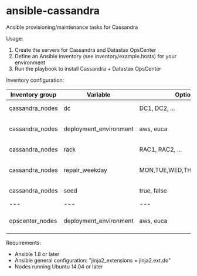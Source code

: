 # ansible-cassandra
Ansible provisioning/maintenance tasks for Cassandra

Usage:

1. Create the servers for Cassandra and Datastax OpsCenter
2. Define an Ansible inventory (see inventory/example.hosts) for your environment
3. Run the playbook to install Cassandra + Datastax OpsCenter

Inventory configuration:

Inventory group | Variable | Options | Description
--- | --- | --- | ---
cassandra_nodes | dc | DC1, DC2, ... | data center of node
cassandra_nodes | deployment_environment | aws, euca | environment for installation
cassandra_nodes | rack | RAC1, RAC2, ... | rack of node
cassandra_nodes | repair_weekday | MON,TUE,WED,THU,FRI,SAT,SUN | day(s) to run repair on node
cassandra_nodes | seed | true, false | is the node a seed
--- | --- | --- | ---
opscenter_nodes | deployment_environment | aws, euca | environment for installation

Requirements:
- Ansible 1.8 or later
- Ansible general configuration: "jinja2_extensions = jinja2.ext.do"
- Nodes running Ubuntu 14.04 or later
